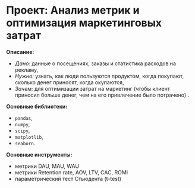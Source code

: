 # **Проект:** Анализ метрик и оптимизация маркетинговых затрат

**Описание:**
  - *Дано:* данные о посещениях, заказы и статистика расходов на рекламу,
  - *Нужно:* узнать, как люди пользуются продуктом, когда покупают, сколько денег приносят, когда окупаются,
  - *Зачем:* для оптимизации затрат на маркетинг (чтобы клиент приносил больше денег, чем на его привлечение было потрачено) .

**Основные библиотеки:** 
  - `pandas`, 
  - `numpy`, 
  - `scipy`, 
  - `matplotlib`, 
  - `seaborn`.

**Основные инструменты:** 
  - метрики DAU, MAU, WAU
  - метрики Retention rate, AOV, LTV, CAC, ROMI
  - параметрический тест Стьюдента (t-test)
